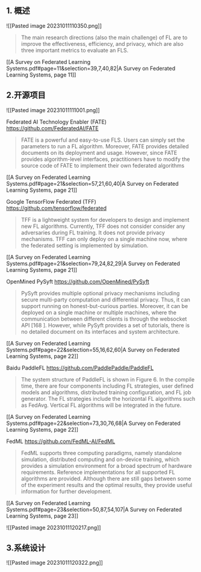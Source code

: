 ## **1. 概述**

![[Pasted image 20231011110350.png]]

> The main research directions (also the main challenge) of FL are to improve the effectiveness, efficiency, and privacy, which are also three important metrics to evaluate an FLS.

[[A Survey on Federated Learning Systems.pdf#page=11&selection=39,7,40,82|A Survey on Federated Learning Systems, page 11]]

## **2.开源项目**
![[Pasted image 20231011111001.png]]

Federated AI Technology Enabler (FATE)
https://github.com/FederatedAI/FATE
>  FATE is a powerful and easy-to-use FLS. Users can simply set the parameters to run a FL algorithm. Moreover, FATE provides detailed documents on its deployment and usage. However, since FATE provides algorithm-level interfaces, practitioners have to modify the source code of FATE to implement their own federated algorithms

[[A Survey on Federated Learning Systems.pdf#page=21&selection=57,21,60,40|A Survey on Federated Learning Systems, page 21]]

Google TensorFlow Federated (TFF)
https://github.com/tensorflow/federated
> TFF is a lightweight system for developers to design and implement new FL algorithms. Currently, TFF does not consider consider any adversaries during FL training. It does not provide privacy mechanisms. TFF can only deploy on a single machine now, where the federated setting is implemented by simulation.

[[A Survey on Federated Learning Systems.pdf#page=21&selection=79,24,82,29|A Survey on Federated Learning Systems, page 21]]

OpenMined PySyft
https://github.com/OpenMined/PySyft
> PySyft provides multiple optional privacy mechanisms including secure multi-party computation and differential privacy. Thus, it can support running on honest-but-curious parties. Moreover, it can be deployed on a single machine or multiple machines, where the communication between different clients is through the websocket API [168 ]. However, while PySyft provides a set of tutorials, there is no detailed document on its interfaces and system architecture.

[[A Survey on Federated Learning Systems.pdf#page=22&selection=55,16,62,60|A Survey on Federated Learning Systems, page 22]]

Baidu PaddleFL
https://github.com/PaddlePaddle/PaddleFL
>  The system structure of PaddleFL is shown in Figure 6. In the compile time, there are four components including FL strategies, user defined models and algorithms, distributed training configuration, and FL job generator. The FL strategies include the horizontal FL algorithms such as FedAvg. Vertical FL algorithms will be integrated in the future. 

[[A Survey on Federated Learning Systems.pdf#page=22&selection=73,30,76,68|A Survey on Federated Learning Systems, page 22]]


FedML
https://github.com/FedML-AI/FedML
> FedML supports three computing paradigms, namely standalone simulation, distributed computing and on-device training, which provides a simulation environment for a broad spectrum of hardware requirements. Reference implementations for all supported FL algorithms are provided. Although there are still gaps between some of the experiment results and the optimal results, they provide useful information for further development.

[[A Survey on Federated Learning Systems.pdf#page=23&selection=50,87,54,107|A Survey on Federated Learning Systems, page 23]]

![[Pasted image 20231011120217.png]]

## **3.系统设计**

![[Pasted image 20231011120322.png]]